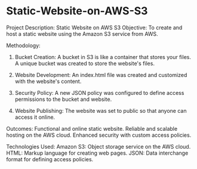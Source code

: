 # Static-Website-on-AWS-S3
Project Description: Static Website on AWS S3
Objective: To create and host a static website using the Amazon S3 service from AWS.

Methodology:

1. Bucket Creation: A bucket in S3 is like a container that stores your files. A unique bucket was created to store the website's files.

2. Website Development: An index.html file was created and customized with the website's content.

3. Security Policy: A new JSON policy was configured to define access permissions to the bucket and website.

4. Website Publishing: The website was set to public so that anyone can access it online.

Outcomes: Functional and online static website. Reliable and scalable hosting on the AWS cloud. Enhanced security with custom access policies. 

Technologies Used: Amazon S3: Object storage service on the AWS cloud. HTML: Markup language for creating web pages. JSON: Data interchange format for defining access policies.
